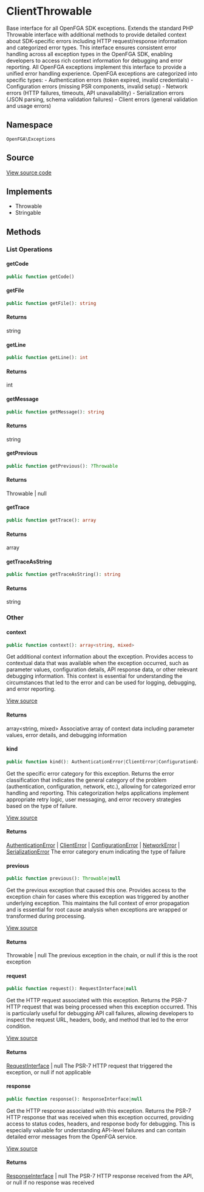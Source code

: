 # ClientThrowable

Base interface for all OpenFGA SDK exceptions. Extends the standard PHP Throwable interface with additional methods to provide detailed context about SDK-specific errors including HTTP request/response information and categorized error types. This interface ensures consistent error handling across all exception types in the OpenFGA SDK, enabling developers to access rich context information for debugging and error reporting. All OpenFGA exceptions implement this interface to provide a unified error handling experience. OpenFGA exceptions are categorized into specific types: - Authentication errors (token expired, invalid credentials) - Configuration errors (missing PSR components, invalid setup) - Network errors (HTTP failures, timeouts, API unavailability) - Serialization errors (JSON parsing, schema validation failures) - Client errors (general validation and usage errors)

## Namespace
`OpenFGA\Exceptions`

## Source
[View source code](https://github.com/evansims/openfga-php/blob/main/src/Exceptions/ClientThrowable.php)

## Implements
* Throwable
* Stringable




## Methods

                                                                                                                                                                        
### List Operations
#### getCode


```php
public function getCode()
```





#### getFile


```php
public function getFile(): string
```




#### Returns
string

#### getLine


```php
public function getLine(): int
```




#### Returns
int

#### getMessage


```php
public function getMessage(): string
```




#### Returns
string

#### getPrevious


```php
public function getPrevious(): ?Throwable
```




#### Returns
Throwable &#124; null

#### getTrace


```php
public function getTrace(): array
```




#### Returns
array

#### getTraceAsString


```php
public function getTraceAsString(): string
```




#### Returns
string

### Other
#### context


```php
public function context(): array<string, mixed>
```

Get additional context information about the exception. Provides access to contextual data that was available when the exception occurred, such as parameter values, configuration details, API response data, or other relevant debugging information. This context is essential for understanding the circumstances that led to the error and can be used for logging, debugging, and error reporting.

[View source](https://github.com/evansims/openfga-php/blob/main/src/Exceptions/ClientThrowable.php#L45)


#### Returns
array&lt;string, mixed&gt;
 Associative array of context data including parameter values, error details, and debugging information

#### kind


```php
public function kind(): AuthenticationError|ClientError|ConfigurationError|NetworkError|SerializationError
```

Get the specific error category for this exception. Returns the error classification that indicates the general category of the problem (authentication, configuration, network, etc.), allowing for categorized error handling and reporting. This categorization helps applications implement appropriate retry logic, user messaging, and error recovery strategies based on the type of failure.

[View source](https://github.com/evansims/openfga-php/blob/main/src/Exceptions/ClientThrowable.php#L58)


#### Returns
[AuthenticationError](AuthenticationError.md) &#124; [ClientError](ClientError.md) &#124; [ConfigurationError](ConfigurationError.md) &#124; [NetworkError](NetworkError.md) &#124; [SerializationError](SerializationError.md)
 The error category enum indicating the type of failure

#### previous


```php
public function previous(): Throwable|null
```

Get the previous exception that caused this one. Provides access to the exception chain for cases where this exception was triggered by another underlying exception. This maintains the full context of error propagation and is essential for root cause analysis when exceptions are wrapped or transformed during processing.

[View source](https://github.com/evansims/openfga-php/blob/main/src/Exceptions/ClientThrowable.php#L70)


#### Returns
Throwable &#124; null
 The previous exception in the chain, or null if this is the root exception

#### request


```php
public function request(): RequestInterface|null
```

Get the HTTP request associated with this exception. Returns the PSR-7 HTTP request that was being processed when this exception occurred. This is particularly useful for debugging API call failures, allowing developers to inspect the request URL, headers, body, and method that led to the error condition.

[View source](https://github.com/evansims/openfga-php/blob/main/src/Exceptions/ClientThrowable.php#L82)


#### Returns
[RequestInterface](Requests/RequestInterface.md) &#124; null
 The PSR-7 HTTP request that triggered the exception, or null if not applicable

#### response


```php
public function response(): ResponseInterface|null
```

Get the HTTP response associated with this exception. Returns the PSR-7 HTTP response that was received when this exception occurred, providing access to status codes, headers, and response body for debugging. This is especially valuable for understanding API-level failures and can contain detailed error messages from the OpenFGA service.

[View source](https://github.com/evansims/openfga-php/blob/main/src/Exceptions/ClientThrowable.php#L94)


#### Returns
[ResponseInterface](Responses/ResponseInterface.md) &#124; null
 The PSR-7 HTTP response received from the API, or null if no response was received

